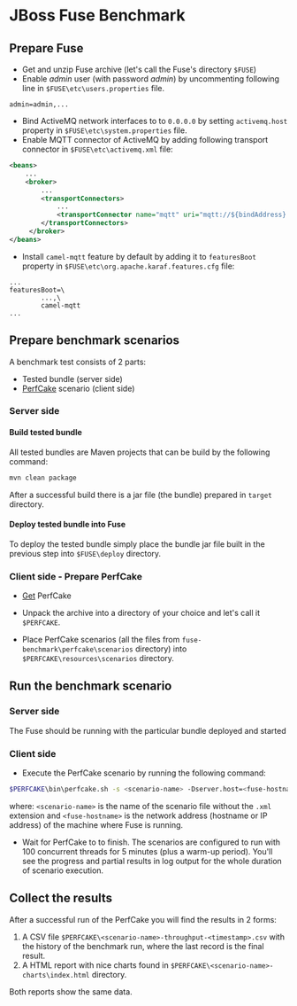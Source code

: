 # JBoss Fuse Benchmark

## Prepare Fuse
* Get and unzip Fuse archive (let's call the Fuse's directory `$FUSE`)
* Enable *admin* user (with password *admin*) by uncommenting following line in `$FUSE\etc\users.properties` file.
```
admin=admin,...
```
* Bind ActiveMQ network interfaces to to `0.0.0.0` by setting `activemq.host` property in `$FUSE\etc\system.properties` file.
* Enable MQTT connector of ActiveMQ by adding following transport connector in `$FUSE\etc\activemq.xml` file:
```xml
<beans>
    ...
    <broker>
        ...
        <transportConnectors>
            ...
            <transportConnector name="mqtt" uri="mqtt://${bindAddress}:1883"/>
        </transportConnectors>
     </broker>
</beans>
```
* Install `camel-mqtt` feature by default by adding it to `featuresBoot` property in `$FUSE\etc\org.apache.karaf.features.cfg` file:
```
...
featuresBoot=\
        ...,\
        camel-mqtt
...

```

## Prepare benchmark scenarios
A benchmark test consists of 2 parts:
* Tested bundle (server side)
* [PerfCake](http://www.perfcake.org) scenario (client side)

### Server side

#### Build tested bundle
All tested bundles are Maven projects that can be build by the following command:
```sh
mvn clean package
```
After a successful build there is a jar file (the bundle) prepared in `target` directory.

#### Deploy tested bundle into Fuse
To deploy the tested bundle simply place the bundle jar file built in the previous step into `$FUSE\deploy` directory.

### Client side - Prepare PerfCake
* [Get](http://www.perfcake.org/download) PerfCake

* Unpack the archive into a directory of your choice and let's call it `$PERFCAKE`.

* Place PerfCake scenarios (all the files from `fuse-benchmark\perfcake\scenarios` directory) into `$PERFCAKE\resources\scenarios` directory.

## Run the benchmark scenario

### Server side
The Fuse should be running with the particular bundle deployed and started

### Client side
* Execute the PerfCake scenario by running the following command:
```sh
$PERFCAKE\bin\perfcake.sh -s <scenario-name> -Dserver.host=<fuse-hostname>
```
where: `<scenario-name>` is the name of the scenario file without the `.xml` extension and `<fuse-hostname>` is the network address (hostname or IP address) of the machine where Fuse is running.
* Wait for PerfCake to to finish. The scenarios are configured to run with 100 concurrent threads for 5 minutes (plus a warm-up period). You'll see the progress and partial results in log output for the whole duration of scenario execution.

## Collect the results
After a successful run of the PerfCake you will find the results in 2 forms:
1) A CSV file `$PERFCAKE\<scenario-name>-throughput-<timestamp>.csv` with the history of the benchmark run, where the last record is the final result.
2) A HTML report with nice charts found in `$PERFCAKE\<scenario-name>-charts\index.html` directory.

Both reports show the same data.
